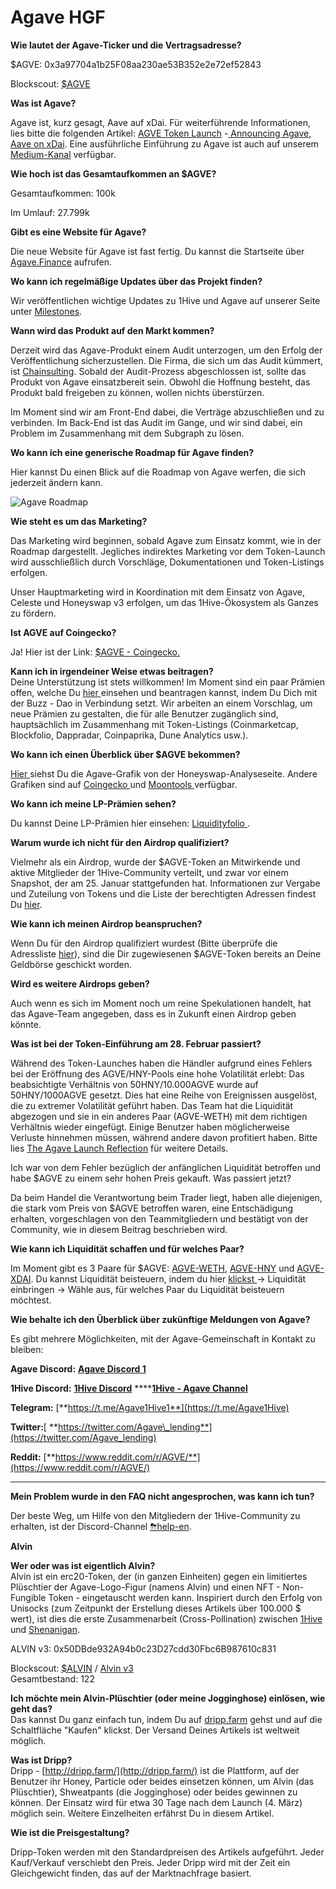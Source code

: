 # Agave HGF

**Wie lautet der Agave-Ticker und die Vertragsadresse?**

$AGVE: 0x3a97704a1b25F08aa230ae53B352e2e72ef52843

Blockscout: [$AGVE](https://blockscout.com/poa/xdai/address/0x3a97704a1b25F08aa230ae53B352e2e72ef52843/transactions)

**Was ist Agave?** 

Agave ist, kurz gesagt, Aave auf xDai. Für weiterführende Informationen, lies bitte die folgenden Artikel: [AGVE Token Launch](https://forum.1hive.org/t/ag-token-launch/2108) -[ Announcing Agave, Aave on xDai](https://forum.1hive.org/t/announcing-agaave-aave-on-xdai/1792). Eine ausführliche Einführung zu Agave ist auch auf unserem [Medium-Kanal](https://medium.com/agavede) verfügbar.

**Wie hoch ist das Gesamtaufkommen an $AGVE?**

Gesamtaufkommen: 100k 

Im Umlauf: 27.799k

**Gibt es eine Website für Agave?**

Die neue Website für Agave ist fast fertig. Du kannst die Startseite über [Agave.Finance](https://agave.finance/) aufrufen.  


**Wo kann ich regelmäßige Updates über das Projekt finden?** 

Wir veröffentlichen wichtige Updates zu 1Hive und Agave auf unserer Seite unter [Milestones](../projects/milestones.md).

**Wann wird das Produkt auf den Markt kommen?** 

Derzeit wird das Agave-Produkt einem Audit unterzogen, um den Erfolg der Veröffentlichung sicherzustellen. Die Firma, die sich um das Audit kümmert, ist [Chainsulting](https://chainsulting.de/). Sobald der Audit-Prozess abgeschlossen ist, sollte das Produkt von Agave einsatzbereit sein. Obwohl die Hoffnung besteht, das Produkt bald freigeben zu können, wollen nichts überstürzen.

Im Moment sind wir am Front-End dabei, die Verträge abzuschließen und zu verbinden. Im Back-End ist das Audit im Gange, und wir sind dabei, ein Problem im Zusammenhang mit dem Subgraph zu lösen.

**Wo kann ich eine generische Roadmap für Agave finden?** 

Hier kannst Du einen Blick auf die Roadmap von Agave werfen, die sich jederzeit ändern kann.

![Agave Roadmap](https://lh6.googleusercontent.com/p42s4Ke1-1MCFEatlT3IzOQWI_LavlA_VPQq6v6sG7r4W5jo69rCs1pYFA0Su7sjw-Hw1GEX4xNeIFriisAnajn9fR2q2YOz4dMxB5_QlbyO1jYCDaSPmy5Pt2MgPl0BZlPuX34)

**Wie steht es um das Marketing?** 

Das Marketing wird beginnen, sobald Agave zum Einsatz kommt, wie in der Roadmap dargestellt. Jegliches indirektes Marketing vor dem Token-Launch wird ausschließlich durch Vorschläge, Dokumentationen und Token-Listings erfolgen.

Unser Hauptmarketing wird in Koordination mit dem Einsatz von Agave, Celeste und Honeyswap v3 erfolgen, um das 1Hive-Ökosystem als Ganzes zu fördern.

**Ist AGVE auf Coingecko?**

Ja! Hier ist der Link: [$AGVE - Coingecko.](https://www.coingecko.com/en/coins/agave-token)

**Kann ich in irgendeiner Weise etwas beitragen?**  
Deine Unterstützung ist stets willkommen! Im Moment sind ein paar Prämien offen, welche Du [hier ](https://www.notion.so/3e13ef2a5d614a828b684640af2212b4?v=20b21ead637341faa87416b85202b584)einsehen und beantragen kannst, indem Du Dich mit der Buzz - Dao in Verbindung setzt. Wir arbeiten an einem Vorschlag, um neue Prämien zu gestalten, die für alle Benutzer zugänglich sind, hauptsächlich im Zusammenhang mit Token-Listings \(Coinmarketcap, Blockfolio, Dappradar, Coinpaprika, Dune Analytics usw.\).

**Wo kann ich einen Überblick über $AGVE bekommen?**

[Hier ](https://info.honeyswap.org/token/0x3a97704a1b25f08aa230ae53b352e2e72ef52843)siehst Du die Agave-Grafik von der Honeyswap-Analyseseite. Andere Grafiken sind auf [Coingecko ](https://www.coingecko.com/en/coins/agave-token)und [Moontools ](https://app.moontools.io/pairs/honeyswap/0x0e3e9cceb13c9f8c6faf7a0f00f872d6291630de)verfügbar.

**Wo kann ich meine LP-Prämien sehen?**

Du kannst Deine LP-Prämien hier einsehen: [Liquidityfolio ](https://www.liquidityfolio.com/).

**Warum wurde ich nicht für den Airdrop qualifiziert?**

Vielmehr als ein Airdrop, wurde der $AGVE-Token an Mitwirkende und aktive Mitglieder der 1Hive-Community verteilt, und zwar vor einem Snapshot, der am 25. Januar stattgefunden hat. Informationen zur Vergabe und Zuteilung von Tokens und die Liste der berechtigten Adressen findest Du [hier](https://forum.1hive.org/t/agave-contributor-distribution-announcement/2373).

**Wie kann ich meinen Airdrop beanspruchen?**

Wenn Du für den Airdrop qualifiziert wurdest \(Bitte überprüfe die Adressliste [hier](https://pastebin.com/hjYcbK1k)\), sind die Dir zugewiesenen $AGVE-Token bereits an Deine Geldbörse geschickt worden.

**Wird es weitere Airdrops geben?**

Auch wenn es sich im Moment noch um reine Spekulationen handelt, hat das Agave-Team angegeben, dass es in Zukunft einen Airdrop geben könnte. 

**Was ist bei der Token-Einführung am 28. Februar passiert?**

Während des Token-Launches haben die Händler aufgrund eines Fehlers bei der Eröffnung des AGVE/HNY-Pools eine hohe Volatilität erlebt: Das beabsichtigte Verhältnis von 50HNY/10.000AGVE wurde auf 50HNY/1000AGVE gesetzt. Dies hat eine Reihe von Ereignissen ausgelöst, die zu extremer Volatilität geführt haben. Das Team hat die Liquidität abgezogen und sie in ein anderes Paar \(AGVE-WETH\) mit dem richtigen Verhältnis wieder eingefügt. Einige Benutzer haben möglicherweise Verluste hinnehmen müssen, während andere davon profitiert haben. Bitte lies [The Agave Launch Reflection](https://forum.1hive.org/t/reflection-on-the-agave-launch/2517) für weitere Details.

Ich war von dem Fehler bezüglich der anfänglichen Liquidität betroffen und habe $AGVE zu einem sehr hohen Preis gekauft. Was passiert jetzt? 

Da beim Handel die Verantwortung beim Trader liegt, haben alle diejenigen, die stark vom Preis von $AGVE betroffen waren, eine Entschädigung erhalten, vorgeschlagen von den Teammitgliedern und bestätigt von der Community, wie in diesem Beitrag beschrieben wird.

**Wie kann ich Liquidität schaffen und für welches Paar?**

Im Moment gibt es 3 Paare für $AGVE: [AGVE-WETH](https://info.honeyswap.org/pair/0xeba7cc57e6f745b8d5cab829e07346c65393d78e), [AGVE-HNY](https://info.honeyswap.org/pair/0x50a4867aee9cafd6ddc84de3ce59df027cb29084) und [AGVE-XDAI](https://info.honeyswap.org/pair/0x0e3e9cceb13c9f8c6faf7a0f00f872d6291630de). Du kannst Liquidität beisteuern, indem du hier [klickst ](https://app.honeyswap.org/#/pool)→ Liquidität einbringen → Wähle aus, für welches Paar du Liquidität beisteuern möchtest.  


**Wie behalte ich den Überblick über zukünftige Meldungen von Agave?**

Es gibt mehrere Möglichkeiten, mit der Agave-Gemeinschaft in Kontakt zu bleiben: 

**Agave Discord:** [**Agave Discord 1**](https://discord.com/channels/816889381737725963/816889382850134027)

**1Hive Discord:** [**1Hive Discord**](https://discord.com/invite/xTZjbRjc8t) ****[**1Hive - Agave Channel**](https://discord.com/channels/698287700834517064/813823983120023583)

**Telegram:** [**https://t.me/Agave1Hive1**](https://t.me/Agave1Hive)

**Twitter:**[ **https://twitter.com/Agave\_lending**](https://twitter.com/Agave_lending)

**Reddit:** [**https://www.reddit.com/r/AGVE/**](https://www.reddit.com/r/AGVE/)  
****

**Mein Problem wurde in den FAQ nicht angesprochen, was kann ich tun?**

Der beste Weg, um Hilfe von den Mitgliedern der 1Hive-Community zu erhalten, ist der Discord-Channel [⛈help-en](https://discord.gg/3AjG7XvRJZ).  


**Alvin**

**Wer oder was ist eigentlich Alvin?**  
Alvin ist ein erc20-Token, der \(in ganzen Einheiten\) gegen ein limitiertes Plüschtier der Agave-Logo-Figur \(namens Alvin\) und einen NFT - Non-Fungible Token - eingetauscht werden kann. Inspiriert durch den Erfolg von Unisocks \(zum Zeitpunkt der Erstellung dieses Artikels über 100.000 $ wert\), ist dies die erste Zusammenarbeit \(Cross-Pollination\) zwischen [1Hive ](https://1hive.org/)und [Shenanigan](https://she.energy/). 

ALVIN v3: 0x50DBde932A94b0c23D27cdd30Fbc6B987610c831

Blockscout: [$ALVIN](https://blockscout.com/poa/xdai/address/0x50DBde932A94b0c23D27cdd30Fbc6B987610c831/transactions) / [Alvin v3](https://info.honeyswap.org/token/0x50dbde932a94b0c23d27cdd30fbc6b987610c831)  
Gesamtbestand: 122

**Ich möchte mein Alvin-Plüschtier \(oder meine Jogginghose\) einlösen, wie geht das?**  
Das kannst Du ganz einfach tun, indem Du auf [dripp.farm](https://www.dripp.farm/) gehst und auf die Schaltfläche "Kaufen" klickst. Der Versand Deines Artikels ist weltweit möglich.

**Was ist Dripp?**  
Dripp - [http://dripp.farm/](http://dripp.farm/) ist die Plattform, auf der Benutzer ihr Honey, Particle oder beides einsetzen können, um Alvin \(das Plüschtier\), Shweatpants \(die Jogginghose\) oder beides gewinnen zu können. Der Einsatz wird für etwa 30 Tage nach dem Launch \(4. März\) möglich sein.  Weitere Einzelheiten erfährst Du in diesem Artikel.

**Wie ist die Preisgestaltung?**

Dripp-Token werden mit den Standardpreisen des Artikels aufgeführt. Jeder Kauf/Verkauf verschiebt den Preis. Jeder Dripp wird mit der Zeit ein Gleichgewicht finden, das auf der Marktnachfrage basiert.  


